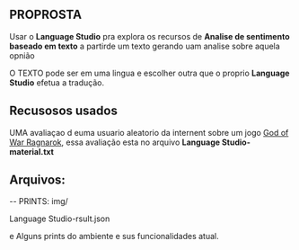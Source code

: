 ## PROPROSTA

Usar o **Language Studio** pra explora os recursos de **Analise de sentimento baseado em texto** a partirde um texto gerando uam analise sobre aquela opnião

O TEXTO pode ser em uma lingua e escolher outra que o proprio **Language Studio** efetua a tradução.

## Recusosos usados

UMA avaliaçao d euma usuario aleatorio da internent sobre um jogo [God of War Ragnarok](https://www.tecmundo.com.br/voxel/jogos/god-of-war-ragnarok/analise), essa avaliação esta no arquivo **Language Studio-material.txt**

## Arquivos:

-- PRINTS:
img/

Language Studio-rsult.json

e Alguns prints do ambiente e sus funcionalidades atual.
